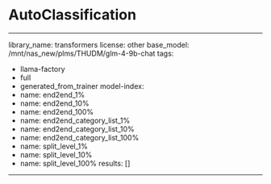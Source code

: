 # AutoClassification
---
library_name: transformers
license: other
base_model: /mnt/nas_new/plms/THUDM/glm-4-9b-chat
tags:
- llama-factory
- full
- generated_from_trainer
model-index:
- name: end2end_1%
- name: end2end_10%
- name: end2end_100%
- name: end2end_category_list_1%
- name: end2end_category_list_10%
- name: end2end_category_list_100%
- name: split_level_1%
- name: split_level_10%
- name: split_level_100%
  results: []
---
